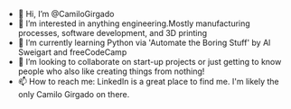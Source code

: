 - 👋 Hi, I’m @CamiloGirgado
- 👀 I’m interested in anything engineering.Mostly manufacturing processes, software development, and 3D printing
- 🌱 I’m currently learning Python via 'Automate the Boring Stuff' by Al Sweigart and freeCodeCamp
- 💞️ I’m looking to collaborate on start-up projects or just getting to know people who also like creating things from nothing!
- 📫 How to reach me: LinkedIn is a great place to find me. I'm likely the only Camilo Girgado on there.

<!---
CamiloGirgado/CamiloGirgado is a ✨ special ✨ repository because its `README.md` (this file) appears on your GitHub profile.
You can click the Preview link to take a look at your changes.
--->
